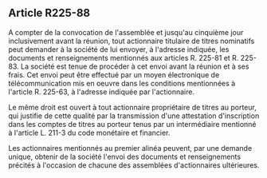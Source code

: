 Article R225-88
----
A compter de la convocation de l'assemblée et jusqu'au cinquième jour
inclusivement avant la réunion, tout actionnaire titulaire de titres nominatifs
peut demander à la société de lui envoyer, à l'adresse indiquée, les documents
et renseignements mentionnés aux articles R. 225-81 et R. 225-83. La société est
tenue de procéder à cet envoi avant la réunion et à ses frais. Cet envoi peut
être effectué par un moyen électronique de télécommunication mis en oeuvre dans
les conditions mentionnées à l'article R. 225-63, à l'adresse indiquée par
l'actionnaire.

Le même droit est ouvert à tout actionnaire propriétaire de titres au porteur,
qui justifie de cette qualité par la transmission d'une attestation
d'inscription dans les comptes de titres au porteur tenus par un intermédiaire
mentionné à l'article L. 211-3 du code monétaire et financier.

Les actionnaires mentionnés au premier alinéa peuvent, par une demande unique,
obtenir de la société l'envoi des documents et renseignements précités à
l'occasion de chacune des assemblées d'actionnaires ultérieures.

